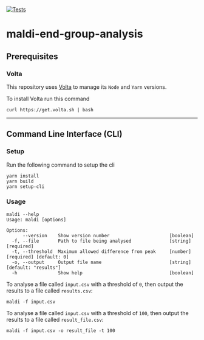 [![Tests](https://github.com/lewis785/maldi-end-group-analysis/actions/workflows/test.yml/badge.svg?branch=main)](https://github.com/lewis785/maldi-end-group-analysis/actions/workflows/test.yml)

# maldi-end-group-analysis

## Prerequisites

### Volta

This repository uses [Volta](https://volta.sh) to manage its `Node` and `Yarn` versions.

To install Volta run this command

```shell script
curl https://get.volta.sh | bash
```

---

## Command Line Interface (CLI)

### Setup

Run the following command to setup the cli

```shell script
yarn install
yarn build
yarn setup-cli
```

### Usage

```shell script
maldi --help
Usage: maldi [options]

Options:
      --version    Show version number                      [boolean]
  -f, --file       Path to file being analysed              [string] [required]
  -t, --threshold  Maximum allowed difference from peak     [number] [required] [default: 0]
  -o, --output     Output file name                         [string] [default: "results"]
  -h               Show help                                [boolean]
```

To analyse a file called `input.csv` with a threshold of `0`, then output the results to a file called `results.csv`:

```shell script
maldi -f input.csv
```

To analyse a file called `input.csv` with a threshold of `100`, then output the results to a file called `result_file.csv`:

```shell script
maldi -f input.csv -o result_file -t 100
```

